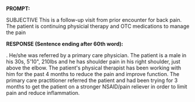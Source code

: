 **PROMPT:**

SUBJECTIVE This is a follow-up visit from prior encounter for back pain. The patient is continuing physicial therapy and OTC medications to manage the pain

**RESPONSE (Sentence ending after 60th word):**

. He/she was referred by a primary care physician. The patient is a male in his 30s, 5'10", 210lbs and he has shoulder pain in his right shoulder, just above the elbow. The patient's physical therapist has been working with him for the past 4 months to reduce the pain and improve function. The primary care practitioner referred the patient and had been trying for 3 months to get the patient on a stronger NSAID/pain reliever in order to limit pain and reduce inflammation. 